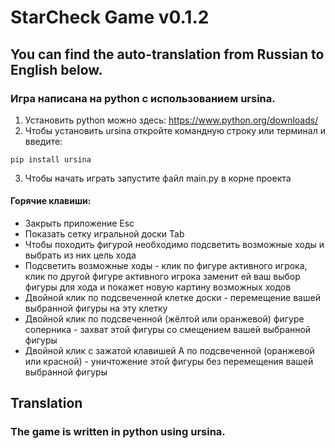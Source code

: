 # StarCheck Game v0.1.2
## You can find the auto-translation from Russian to English below.
### Игра написана на python с использованием ursina.
1) Установить python можно здесь: https://www.python.org/downloads/
2) Чтобы установить ursina откройте командную строку или терминал и введите:
```
pip install ursina
```
3) Чтобы начать играть запустите файл main.py в корне проекта

#### Горячие клавиши:
* Закрыть приложение Esc  
* Показать сетку игральной доски Tab
* Чтобы походить фигурой необходимо подсветить возможные ходы и выбрать из них цель хода
* Подсветить возможные ходы - клик по фигуре активного игрока, клик по другой фигуре активного
игрока заменит ей ваш выбор фигуры для хода и покажет новую картину возможных ходов
* Двойной клик по подсвеченной клетке доски - перемещение вашей выбранной фигуры на эту клетку
* Двойной клик по подсвеченной (жёлтой или оранжевой) фигуре соперника -
захват этой фигуры со смещением вашей выбранной фигуры
* Двойной клик с зажатой клавишей A по подсвеченной (оранжевой или красной) -
уничтожение этой фигуры без перемещения вашей выбранной фигуры

## Translation

### The game is written in python using ursina.

